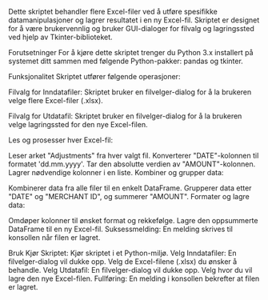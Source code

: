 Dette skriptet behandler flere Excel-filer ved å utføre spesifikke datamanipulasjoner og lagrer resultatet i en ny Excel-fil. Skriptet er designet for å være brukervennlig og bruker GUI-dialoger for filvalg og lagringssted ved hjelp av Tkinter-biblioteket.

Forutsetninger
For å kjøre dette skriptet trenger du Python 3.x installert på systemet ditt sammen med følgende Python-pakker: pandas og tkinter.

Funksjonalitet
Skriptet utfører følgende operasjoner:

Filvalg for Inndatafiler: Skriptet bruker en filvelger-dialog for å la brukeren velge flere Excel-filer (.xlsx).

Filvalg for Utdatafil: Skriptet bruker en filvelger-dialog for å la brukeren velge lagringssted for den nye Excel-filen.

Les og prosesser hver Excel-fil:

Leser arket "Adjustments" fra hver valgt fil.
Konverterer "DATE"-kolonnen til formatet 'dd.mm.yyyy'.
Tar den absolutte verdien av "AMOUNT"-kolonnen.
Lagrer nødvendige kolonner i en liste.
Kombiner og grupper data:

Kombinerer data fra alle filer til en enkelt DataFrame.
Grupperer data etter "DATE" og "MERCHANT ID", og summerer "AMOUNT".
Formater og lagre data:

Omdøper kolonner til ønsket format og rekkefølge.
Lagre den oppsummerte DataFrame til en ny Excel-fil.
Suksessmelding: En melding skrives til konsollen når filen er lagret.

Bruk
Kjør Skriptet: Kjør skriptet i et Python-miljø.
Velg Inndatafiler: En filvelger-dialog vil dukke opp. Velg de Excel-filene (.xlsx) du ønsker å behandle.
Velg Utdatafil: En filvelger-dialog vil dukke opp. Velg hvor du vil lagre den nye Excel-filen.
Fullføring: En melding i konsollen bekrefter at filen er lagret.

